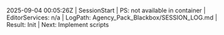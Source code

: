 2025-09-04 00:05:26Z | SessionStart | PS: not available in container | EditorServices: n/a | LogPath: Agency_Pack_Blackbox/SESSION_LOG.md | Result: Init | Next: Implement scripts

